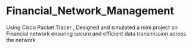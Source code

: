 # Financial_Network_Management
Using Cisco Packet Tracer , Designed and simulated a mini project on Financial network ensuring secure and efficient data transmission across the network
